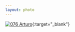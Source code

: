 ```yaml
---
layout: photo
---
```


[![076 Arturo](https://c2.staticflickr.com/6/5812/21202398796_dbdb346c26_c.jpg)](https://www.flickr.com/photos/131440297@N08/21202398796/){:target="_blank"}
